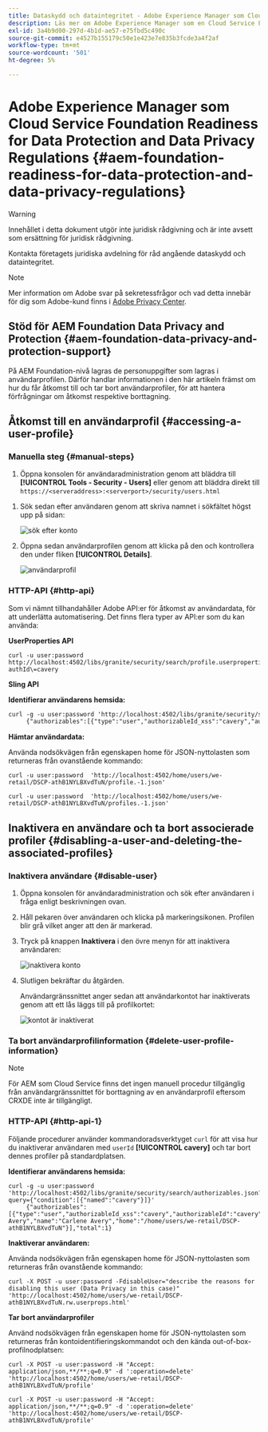 ```yaml
---
title: Dataskydd och dataintegritet - Adobe Experience Manager som Cloud Service Foundation Readiness
description: Läs mer om Adobe Experience Manager som en Cloud Service Foundation-support för de olika dataskydds- och dataintegritetsreglerna. bland annat EU:s allmänna dataskyddsförordning (GDPR), Kaliforniens konsumentintegritetslag och hur man ska följa detta när man genomför en ny AEM som ett Cloud Service-projekt.
exl-id: 3a4b9d00-297d-4b1d-ae57-e75fbd5c490c
source-git-commit: e4527b155179c50e1e423e7e835b3fcde3a4f2af
workflow-type: tm+mt
source-wordcount: '501'
ht-degree: 5%

---
```


# Adobe Experience Manager som Cloud Service Foundation Readiness for Data Protection and Data Privacy Regulations {#aem-foundation-readiness-for-data-protection-and-data-privacy-regulations}

>[!WARNING]
>
>Innehållet i detta dokument utgör inte juridisk rådgivning och är inte avsett som ersättning för juridisk rådgivning.
>
>Kontakta företagets juridiska avdelning för råd angående dataskydd och dataintegritet.

>[!NOTE]
>
>Mer information om Adobe svar på sekretessfrågor och vad detta innebär för dig som Adobe-kund finns i [Adobe Privacy Center](https://www.adobe.com/privacy.html).

## Stöd för AEM Foundation Data Privacy and Protection {#aem-foundation-data-privacy-and-protection-support}

På AEM Foundation-nivå lagras de personuppgifter som lagras i användarprofilen. Därför handlar informationen i den här artikeln främst om hur du får åtkomst till och tar bort användarprofiler, för att hantera förfrågningar om åtkomst respektive borttagning.

## Åtkomst till en användarprofil {#accessing-a-user-profile}

### Manuella steg {#manual-steps}

1. Öppna konsolen för användaradministration genom att bläddra till **[!UICONTROL Tools - Security - Users]** eller genom att bläddra direkt till `https://<serveraddress>:<serverport>/security/users.html`

<!--
   ![useradmin2](assets/useradmin2.png)
-->

1. Sök sedan efter användaren genom att skriva namnet i sökfältet högst upp på sidan:

   ![sök efter konto](assets/dpp-foundation-01.png)

1. Öppna sedan användarprofilen genom att klicka på den och kontrollera den under fliken **[!UICONTROL Details]**.

   ![användarprofil](assets/dpp-foundation-02.png)

### HTTP-API {#http-api}

Som vi nämnt tillhandahåller Adobe API:er för åtkomst av användardata, för att underlätta automatisering. Det finns flera typer av API:er som du kan använda:

**UserProperties API**

```shell
curl -u user:password http://localhost:4502/libs/granite/security/search/profile.userproperties.json\?authId\=cavery
```

**Sling API**

**Identifierar användarens hemsida:**

```xml
curl -g -u user:password 'http://localhost:4502/libs/granite/security/search/authorizables.json?query={"condition":[{"named":"cavery"}]}'
     {"authorizables":[{"type":"user","authorizableId_xss":"cavery","authorizableId":"cavery","name_xss":"Carlene Avery","name":"Carlene Avery","home":"/home/users/we-retail/DSCP-athB1NYLBXvdTuN"}],"total":1}
```

**Hämtar användardata:**

Använda nodsökvägen från egenskapen home för JSON-nyttolasten som returneras från ovanstående kommando:

```shell
curl -u user:password  'http://localhost:4502/home/users/we-retail/DSCP-athB1NYLBXvdTuN/profile.-1.json'
```

```shell
curl -u user:password  'http://localhost:4502/home/users/we-retail/DSCP-athB1NYLBXvdTuN/profiles.-1.json'
```

## Inaktivera en användare och ta bort associerade profiler {#disabling-a-user-and-deleting-the-associated-profiles}

### Inaktivera användare {#disable-user}

1. Öppna konsolen för användaradministration och sök efter användaren i fråga enligt beskrivningen ovan.
2. Håll pekaren över användaren och klicka på markeringsikonen. Profilen blir grå vilket anger att den är markerad.

3. Tryck på knappen **Inaktivera** i den övre menyn för att inaktivera användaren:

   ![inaktivera konto](assets/dpp-foundation-03.png)

4. Slutligen bekräftar du åtgärden.

   Användargränssnittet anger sedan att användarkontot har inaktiverats genom att ett lås läggs till på profilkortet:

   ![kontot är inaktiverat](assets/dpp-foundation-04.png)

### Ta bort användarprofilinformation {#delete-user-profile-information}

>[!NOTE]
>
>För AEM som Cloud Service finns det ingen manuell procedur tillgänglig från användargränssnittet för borttagning av en användarprofil eftersom CRXDE inte är tillgängligt.

### HTTP-API {#http-api-1}

Följande procedurer använder kommandoradsverktyget `curl` för att visa hur du inaktiverar användaren med `userId` **[!UICONTROL cavery]** och tar bort dennes profiler på standardplatsen.

**Identifierar användarens hemsida:**

```shell
curl -g -u user:password 'http://localhost:4502/libs/granite/security/search/authorizables.json?query={"condition":[{"named":"cavery"}]}'
     {"authorizables":[{"type":"user","authorizableId_xss":"cavery","authorizableId":"cavery","name_xss":"Carlene Avery","name":"Carlene Avery","home":"/home/users/we-retail/DSCP-athB1NYLBXvdTuN"}],"total":1}
```

**Inaktiverar användaren:**

Använda nodsökvägen från egenskapen home för JSON-nyttolasten som returneras från ovanstående kommando:

```shell
curl -X POST -u user:password -FdisableUser="describe the reasons for disabling this user (Data Privacy in this case)" 'http://localhost:4502/home/users/we-retail/DSCP-athB1NYLBXvdTuN.rw.userprops.html'
```

**Tar bort användarprofiler**

Använd nodsökvägen från egenskapen home för JSON-nyttolasten som returneras från kontoidentifieringskommandot och den kända out-of-box-profilnodplatsen:

```shell
curl -X POST -u user:password -H "Accept: application/json,**/**;q=0.9" -d ':operation=delete' 'http://localhost:4502/home/users/we-retail/DSCP-athB1NYLBXvdTuN/profile'
```

```shell
curl -X POST -u user:password -H "Accept: application/json,**/**;q=0.9" -d ':operation=delete' 'http://localhost:4502/home/users/we-retail/DSCP-athB1NYLBXvdTuN/profile'
```
